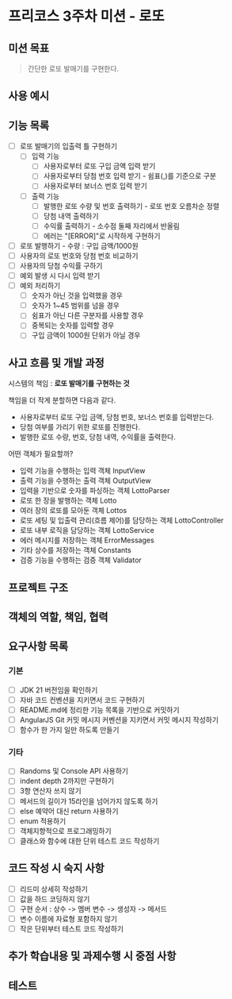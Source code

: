 # 프리코스 3주차 미션 - 로또

## 미션 목표
> 간단한 로또 발매기를 구현한다.

## 사용 예시

## 기능 목록

- [ ] 로또 발매기의 입출력 틀 구현하기
    - [ ] 입력 기능
        - [ ] 사용자로부터 로또 구입 금액 입력 받기
        - [ ] 사용자로부터 당첨 번호 입력 받기 - 쉼표(,)를 기준으로 구분
        - [ ] 사용자로부터 보너스 번호 입력 받기
    - [ ] 출력 기능
        - [ ] 발행한 로또 수량 및 번호 출력하기 - 로또 번호 오름차순 정렬
        - [ ] 당첨 내역 출력하기
        - [ ] 수익률 출력하기 - 소수점 둘째 자리에서 반올림
        - [ ] 에러는 "[ERROR]"로 시작하게 구현하기
- [ ] 로또 발행하기 - 수량 : 구입 금액/1000원
- [ ] 사용자의 로또 번호와 당첨 번호 비교하기
- [ ] 사용자의 당첨 수익률 구하기
- [ ] 예외 발생 시 다시 입력 받기
- [ ] 예외 처리하기
    - [ ] 숫자가 아닌 것을 입력했을 경우
    - [ ] 숫자가 1~45 범위를 넘을 경우
    - [ ] 쉼표가 아닌 다른 구분자를 사용할 경우
    - [ ] 중복되는 숫자를 입력할 경우
    - [ ] 구입 금액이 1000원 단위가 아닐 경우

## 사고 흐름 및 개발 과정

시스템의 책임 : **로또 발매기를 구현하는 것**

책임을 더 작게 분할하면 다음과 같다.
- 사용자로부터 로또 구입 금액, 당첨 번호, 보너스 번호를 입력받는다.
- 당첨 여부를 가리기 위한 로또를 진행한다.
- 발행한 로또 수량, 번호, 당첨 내역, 수익률을 출력한다.

어떤 객체가 필요할까?
- 입력 기능을 수행하는 입력 객체 InputView
- 출력 기능을 수행하는 출력 객체 OutputView
- 입력을 기반으로 숫자를 파싱하는 객체 LottoParser
- 로또 한 장을 발행하는 객체 Lotto
- 여러 장의 로또를 모아둔 객체 Lottos
- 로또 세팅 및 입출력 관리(흐름 제어)를 담당하는 객체 LottoController
- 로또 내부 로직을 담당하는 객체 LottoService
- 에러 메시지를 저장하는 객체 ErrorMessages
- 기타 상수를 저장하는 객체 Constants
- 검증 기능을 수행하는 검증 객체 Validator

## 프로젝트 구조

## 객체의 역할, 책임, 협력

## 요구사항 목록
### 기본

- [ ] JDK 21 버전임을 확인하기
- [ ] 자바 코드 컨벤션을 지키면서 코드 구현하기
- [ ] README.md에 정리한 기능 목록을 기반으로 커밋하기
- [ ] AngularJS Git 커밋 메시지 커벤션을 지키면서 커밋 메시지 작성하기
- [ ] 함수가 한 가지 일만 하도록 만들기

### 기타

- [ ] Randoms 및 Console API 사용하기
- [ ] indent depth 2까지만 구현하기
- [ ] 3항 연산자 쓰지 않기
- [ ] 메서드의 길이가 15라인을 넘어가지 않도록 하기
- [ ] else 예약어 대신 return 사용하기
- [ ] enum 적용하기
- [ ] 객체지향적으로 프로그래밍하기
- [ ] 클래스와 함수에 대한 단위 테스트 코드 작성하기

## 코드 작성 시 숙지 사항

- [ ] 리드미 상세히 작성하기
- [ ] 값을 하드 코딩하지 않기
- [ ] 구현 순서 : 상수 -> 멤버 변수 -> 생성자 -> 메서드
- [ ] 변수 이름에 자료형 포함하지 않기
- [ ] 작은 단위부터 테스트 코드 작성하기

## 추가 학습내용 및 과제수행 시 중점 사항

## 테스트
